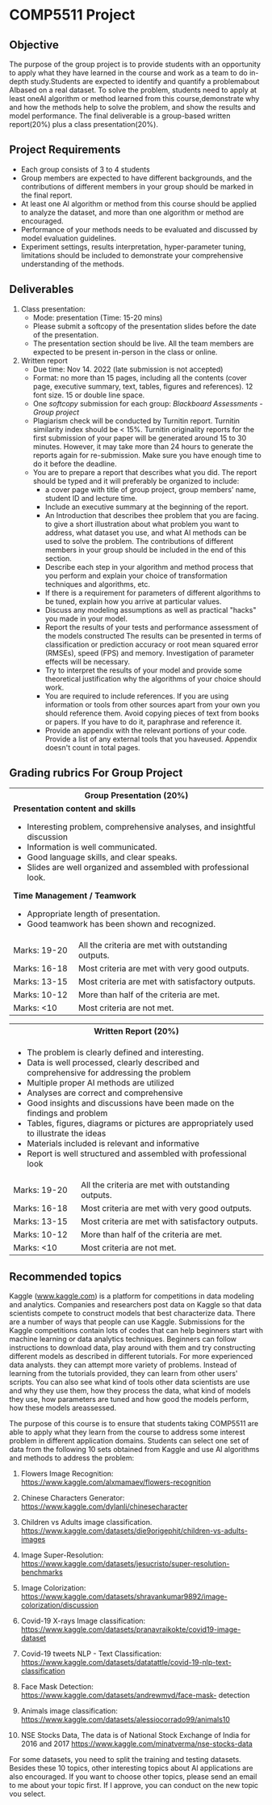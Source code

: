 # COMP5511 Project

## Objective

The purpose of the group project is to provide students with an opportunity to apply what they have learned in the course and work as a team to do in-depth study.Students are expected to identify and quantify a problemabout AIbased on a real dataset. To solve the problem, students need to apply at  least oneAI algorithm  or  method learned from this course,demonstrate why and how the methods help to solve the problem, and  show  the  results  and  model  performance.  The final deliverable is a group-based written report(20%) plus a class presentation(20%).

## Project Requirements
- Each group consists of 3 to 4 students
- Group members are expected to have different backgrounds, and the contributions of different members in your group should be marked in the final report.
- At least one Al algorithm or method from this course should be applied to analyze the dataset, and
more than one algorithm or method are encouraged.
- Performance of your methods needs to be evaluated and discussed by model evaluation guidelines.
- Experiment settings, results interpretation, hyper-parameter tuning, limitations should be included
to demonstrate your comprehensive understanding of the methods.

## Deliverables

1. Class presentation:
   - Mode: presentation (Time: 15-20 mins)
   -  Please submit a softcopy of the presentation slides before the date of the presentation.
   -  The presentation section should be live. All the team members are expected to be present in-person in the class or online.
2. Written report
   - Due time: Nov 14. 2022 (late submission is not accepted)
   - Format: no more than 15 pages, including all the contents (cover page, executive summary, text, tables, figures and references). 12 font size. 15 or double line space.
   - One *softcopy* submission for each group: *Blackboard Assessments - Group project*
   - Plagiarism check will be conducted by Turnitin report. Turnitin similarity index should be < 15%. Turnitin originality reports for the first submission of your paper will be generated around 15 to 30 minutes. However, it may take more than 24 hours to generate the reports again for re-submission. Make sure you have enough time to do it before the deadline.
   - You are to prepare a report that describes what you did. The report should be typed and it will preferably be organized to include:
     - a cover page with title of group project, group members' name, student ID and lecture time.
     - Include an executive summary at the beginning of the report.
     - An Introduction that describes thee problem that you are facing. to give a short illustration about what problem you want to address, what dataset you use, and what AI methods can be used to solve the problem. The contributions of different members in your group should be included in the end of this section.
     - Describe each step in your algorithm and method process that you perform and explain your choice of transformation techniques and algorithms, etc.
     - If there is a requirement for parameters of different algorithms to be tuned, explain how you arrive at particular values.
     - Discuss any modeling assumptions as well as practical "hacks" you made in your model.
     - Report the results of your tests and performance assessment of the models constructed The results can be presented in terms of classification or prediction accuracy or root mean squared error (RMSEs), speed (FPS) and memory. Investigation of parameter effects will be necessary.
     - Try to interpret the results of your model and provide some theoretical justification why the algorithms of your choice should work.
     - You are required to include references. If you are using information or tools from other sources apart from your own you should reference them. Avoid copying pieces of text from books or papers. If you have to do it, paraphrase and reference it.
     - Provide an appendix with the relevant portions of your code. Provide a list of any external tools that you haveused. Appendix doesn't count in total pages.

## Grading rubrics For Group Project

<table>
    <tr>
        <th colspan="2">Group Presentation (20%)</th>
    </tr>
    <tr>
        <td colspan="2">
            <b>Presentation content and skills</b>
            <ul>
                <li>Interesting problem, comprehensive analyses, and insightful discussion
                </li>
                <li>Information is well communicated.</li>
                <li>Good language skills, and clear speaks.</li>
                <li>Slides are well organized and assembled with professional look.
                </li>
            </ul>
            <b>Time Management / Teamwork
            </b>
            <ul>
                <li>Appropriate length of presentation.</li>
                <li>Good teamwork has been shown and recognized.</li>
            </ul>
        </td>
    </tr>
    <tr>
        <td>Marks: 19-20</td>
        <td>All the criteria are met with outstanding outputs.
        </td>
    </tr>
    <tr>
        <td>Marks: 16-18</td>
        <td>Most criteria are met with very good outputs.
        </td>
    </tr>
    <tr>
        <td>Marks: 13-15</td>
        <td>Most criteria are met with satisfactory outputs.
        </td>
    </tr>
    <tr>
        <td>Marks: 10-12</td>
        <td>More than half of the criteria are met.
        </td>
    </tr>
    <tr>
        <td>Marks: &lt;10</td>
        <td>Most criteria are not met.</td>
    </tr>
</table>


<table>
    <tr>
        <th colspan="2">Written Report (20%)</th>
    </tr>
    <tr>
        <td colspan="2">
            <ul>
                <li>The problem is clearly defined and interesting.
                </li>
                <li>Data is well processed, clearly described and comprehensive for addressing the problem</li>
                <li>Multiple proper AI methods are utilized</li>
                <li>Analyses are correct and comprehensive</li>
                <li>Good insights and discussions have been made on the findings and problem</li>
                <li>Tables, figures, diagrams or pictures are appropriately used to illustrate the ideas</li>
                <li>Materials included is relevant and informative</li>
                <li>Report is well structured and assembled with professional look</li>
            </ul>
        </td>
    </tr>
    <tr>
        <td>Marks: 19-20</td>
        <td>All the criteria are met with outstanding outputs.
        </td>
    </tr>
    <tr>
        <td>Marks: 16-18</td>
        <td>Most criteria are met with very good outputs.
        </td>
    </tr>
    <tr>
        <td>Marks: 13-15</td>
        <td>Most criteria are met with satisfactory outputs.
        </td>
    </tr>
    <tr>
        <td>Marks: 10-12</td>
        <td>More than half of the criteria are met.
        </td>
    </tr>
    <tr>
        <td>Marks: &lt;10</td>
        <td>Most criteria are not met.</td>
    </tr>
</table>




## Recommended topics

Kaggle (www.kaggle.com) is a platform for competitions in data modeling and analytics. Companies and researchers post data on Kaggle so that data scientists compete to construct models that best characterize data. There are a number of ways that people can use Kaggle. Submissions for the Kaggle competitions contain lots of codes that can help beginners start with machine learning or data analytics techniques. Beginners can follow instructions to download data, play around with them and try constructing different models as described in different tutorials. For more experienced data analysts. they can attempt more variety of problems. Instead of learning from the tutorials provided, they can learn from other users' scripts. You can also see what kind of tools other data scientists are use and why they use them, how they process the data, what kind of models they use, how parameters are tuned and how good the models perform, how these models areassessed.

The purpose of this course is to ensure that students taking COMP5511 are able to apply what they
learn from the course to address some interest problem in different application domains. Students can
select one set of data from the following 10 sets obtained from Kaggle and use Al algorithms and
methods to address the problem:

1. Flowers Image Recognition:
https://www.kaggle.com/alxmamaev/flowers-recognition

2. Chinese Characters Generator:
https://www.kaggle.com/dylanli/chinesecharacter

3. Children vs Adults image classification.
https://www.kaggle.com/datasets/die9origephit/children-vs-adults-images

4. Image Super-Resolution:
https://www.kaggle.com/datasets/jesucristo/super-resolution-benchmarks

5. Image Colorization:
https://www.kaggle.com/datasets/shravankumar9892/image-colorization/discussion

6. Covid-19 X-rays Image classification:
https://www.kaggle.com/datasets/pranavraikokte/covid19-image-dataset

7. Covid-19 tweets NLP - Text Classification:
https://www.kaggle.com/datasets/datatattle/covid-19-nlp-text-classification

8. Face Mask Detection:
https://www.kaggle.com/datasets/andrewmvd/face-mask-
detection

9. Animals image classification:
https://www.kaggle.com/datasets/alessiocorrado99/animals10

10. NSE Stocks Data, The data is of National Stock Exchange of India for 2016 and 2017
https://www.kaggle.com/minatverma/nse-stocks-data


For some datasets, you need to split the training and testing datasets. Besides these 10 topics, other interesting topics about Al applications are also encouraged. If you want to choose other topics, please send an email to me about your topic first. If I approve, you can conduct on the new topic vou select.
